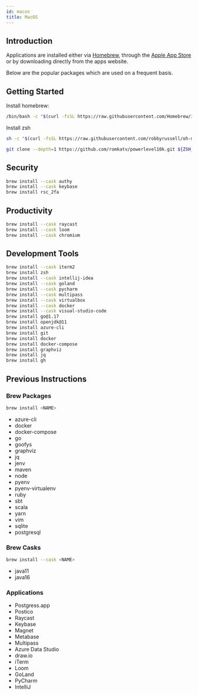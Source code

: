 ```yaml
---
id: macos
title: MacOS
---
```


## Introduction

Applications are installed either via [Homebrew](https://brew.sh), through the [Apple App Store](https://www.apple.com/app-store/) or by downloading directly from the apps website.

Below are the popular packages which are used on a frequent basis.

## Getting Started

Install homebrew:

```bash
/bin/bash -c "$(curl -fsSL https://raw.githubusercontent.com/Homebrew/install/HEAD/install.sh)"
```

Install zsh

```bash
sh -c "$(curl -fsSL https://raw.githubusercontent.com/robbyrussell/oh-my-zsh/master/tools/install.sh)"

git clone --depth=1 https://github.com/romkatv/powerlevel10k.git ${ZSH_CUSTOM:-$HOME/.oh-my-zsh/custom}/themes/powerlevel10k
```

## Security

```bash
brew install --cask authy
brew install --cask keybase
brew install rsc_2fa
```

## Productivity

```bash
brew install --cask raycast
brew install --cask loom
brew install --cask chromium
```

## Development Tools

```bash
brew install --cask iterm2
brew install zsh
brew install --cask intellij-idea
brew install --cask goland
brew install --cask pycharm
brew install --cask multipass
brew install --cask virtualbox
brew install --cask docker
brew install --cask visual-studio-code
brew install go@1.17
brew install openjdk@11
brew install azure-cli
brew install git
brew install docker
brew install docker-compose
brew install graphviz
brew install jq
brew install gh
```

## Previous Instructions

### Brew Packages

```bash
brew install <NAME>
```

- azure-cli
- docker
- docker-compose
- go
- goofys
- graphviz
- jq
- jenv
- maven
- node
- pyenv
- pyenv-virtualenv
- ruby
- sbt
- scala
- yarn
- vim
- sqlite
- postgresql

### Brew Casks

```bash
brew install --cask <NAME>
```

- java11
- java16

### Applications

- Postgress.app
- Postico
- Raycast
- Keybase
- Magnet
- Metabase
- Multipass
- Azure Data Studio
- draw.io
- iTerm
- Loom
- GoLand
- PyCharm
- IntelliJ
